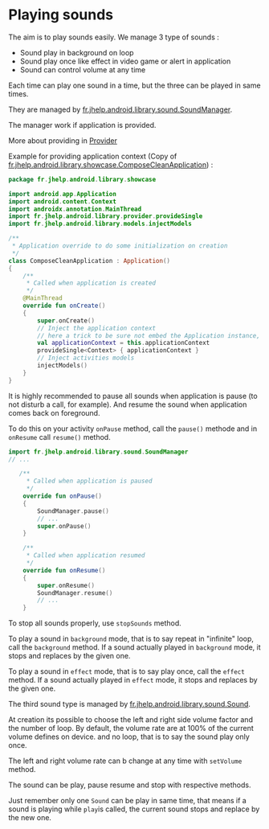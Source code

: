 # Playing sounds

The aim is to play sounds easily. 
We manage 3 type of sounds :
* Sound play in background on loop
* Sound play once like effect in video game or alert in application
* Sound can control volume at any time

Each time can play one sound in a time, but the three can be played in same times.

They are managed by [fr.jhelp.android.library.sound.SoundManager](../src/main/java/fr/jhelp/android/library/sound/SoundManager.kt).

The manager work if application is provided.

More about providing in [Provider](../../provider/doc/Provider.md)

Example for providing application context (Copy
of [fr.jhelp.android.library.showcase.ComposeCleanApplication](../../app/src/main/java/fr/jhelp/android/library/showcase/ComposeCleanApplication.kt)) :

```kotlin
package fr.jhelp.android.library.showcase

import android.app.Application
import android.content.Context
import androidx.annotation.MainThread
import fr.jhelp.android.library.provider.provideSingle
import fr.jhelp.android.library.models.injectModels

/**
 * Application override to do some initialization on creation
 */
class ComposeCleanApplication : Application()
{
    /**
     * Called when application is created
     */
    @MainThread
    override fun onCreate()
    {
        super.onCreate()
        // Inject the application context
        // here a trick to be sure not embed the Application instance, but only the application context
        val applicationContext = this.applicationContext
        provideSingle<Context> { applicationContext }
        // Inject activities models
        injectModels()
    }
}
```

It is highly recommended to pause all sounds when application is pause (to not disturb a call, for example).
And resume the sound when application comes back on foreground.

To do this on your activity `onPause` method, call the `pause()` methode and in `onResume` call `resume()` method.

```kotlin
import fr.jhelp.android.library.sound.SoundManager
// ...

   /**
     * Called when application is paused
     */
    override fun onPause()
    {
        SoundManager.pause()
        // ...
        super.onPause()
    }

    /**
     * Called when application resumed
     */
    override fun onResume()
    {
        super.onResume()
        SoundManager.resume()
        // ...
    }

```

To stop all sounds properly, use `stopSounds` method.

To play a sound in `background` mode, that is to say repeat in "infinite" loop, call the `background` method.
If a sound actually played in `background` mode, it stops and replaces by the given one.

To play a sound in `effect` mode, that is to say play once, call the `effect` method.
If a sound actually played in `effect` mode, it stops and replaces by the given one.

The third sound type is managed by [fr.jhelp.android.library.sound.Sound](../src/main/java/fr/jhelp/android/library/sound/Sound.kt).

At creation its possible to choose the left and right side volume factor and the number of loop.
By default, the volume rate are at 100% of the current volume defines on device. and no loop, that is to say the sound play only once.

The left and right volume rate can b change at any time with `setVolume` method.

The sound can be play, pause resume and stop with respective methods.

Just remember only one `Sound` can be play in same time, that means if a sound is playing while `play`is called, 
the current sound stops and replace by the new one.
